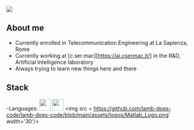 ![](https://github.com/lamb-does-code/lamb-does-code/blob/main/assets/bg.png)

## About me

- Currently enrolled in Telecommunication Engineering at La Sapienza, Rome
- Currently working at [c.ser.mac][https://ai.csermac.it/] in the R&D, Artificial Intelligence laboratory
- Always trying to learn new things here and there

## Stack
-Languages: <img src = 'https://github.com/lamb-does-code/lamb-does-code/blob/main/assets/logos/pythonlogo.png' width='30'/> <img src = 'https://github.com/lamb-does-code/lamb-does-code/blob/main/assets/logos/clogo.svg' width='30'/> <img src = https://github.com/lamb-does-code/lamb-does-code/blob/main/assets/logos/Matlab_Logo.png' width='30'/>
